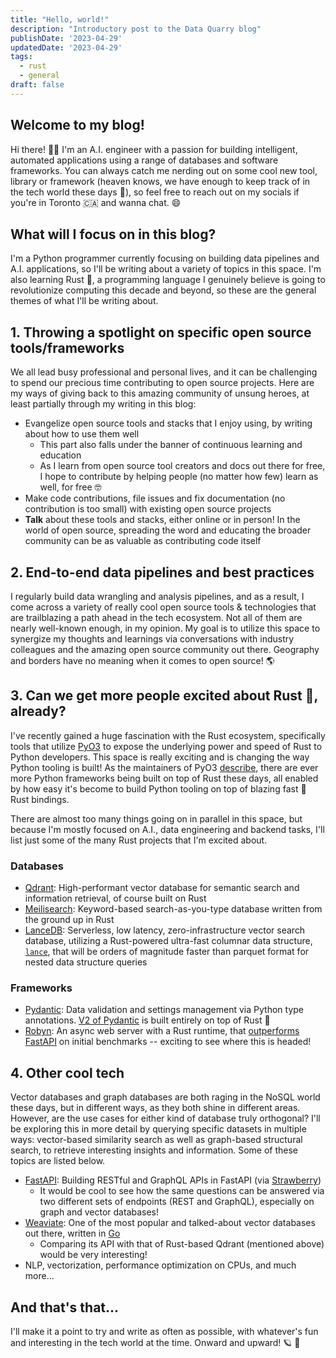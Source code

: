 ```yaml
---
title: "Hello, world!"
description: "Introductory post to the Data Quarry blog"
publishDate: '2023-04-29'
updatedDate: '2023-04-29'
tags:
  - rust
  - general
draft: false
---
```


## Welcome to my blog!

Hi there! 👋🏽 I'm an A.I. engineer with a passion for building intelligent, automated applications using a range of databases and software frameworks. You can always catch me nerding out on some cool new tool, library or framework (heaven knows, we have enough to keep track of in the tech world these days 🚀), so feel free to reach out on my socials if you're in Toronto 🇨🇦 and wanna chat. 😄

## What will I focus on in this blog?

I'm a Python programmer currently focusing on building data pipelines and A.I. applications, so I'll be writing about a variety of topics in this space. I'm also learning Rust 🦀, a programming language I genuinely believe is going to revolutionize computing this decade and beyond, so these are the general themes of what I'll be writing about.

## 1. Throwing a spotlight on specific open source tools/frameworks

We all lead busy professional and personal lives, and it can be challenging to spend our precious time contributing to open source projects. Here are my ways of giving back to this amazing community of unsung heroes, at least partially through my writing in this blog:

* Evangelize open source tools and stacks that I enjoy using, by writing about how to use them well
  * This part also falls under the banner of continuous learning and education
  * As I learn from open source tool creators and docs out there for free, I hope to contribute by helping people (no matter how few) learn as well, for free 🤓
* Make code contributions, file issues and fix documentation (no contribution is too small) with existing open source projects
* **Talk** about these tools and stacks, either online or in person! In the world of open source, spreading the word and educating the broader community can be as valuable as contributing code itself

## 2. End-to-end data pipelines and best practices

I regularly build data wrangling and analysis pipelines, and as a result, I come across a variety of really cool open source tools & technologies that are trailblazing a path ahead in the tech ecosystem. Not all of them are nearly well-known enough, in my opinion. My goal is to utilize this space to synergize my thoughts and learnings via conversations with industry colleagues and the amazing open source community out there. Geography and borders have no meaning when it comes to open source! 🌎

## 3. Can we get more people excited about Rust 🦀, already?

I've recently gained a huge fascination with the Rust ecosystem, specifically tools that utilize [PyO3](https://github.com/PyO3/pyo3) to expose the underlying power and speed of Rust to Python developers. This space is really exciting and is changing the way Python tooling is built! As the maintainers of PyO3 [describe](https://github.com/PyO3/pyo3#tools-and-libraries), there are ever more Python frameworks being built on top of Rust these days, all enabled by how easy it's become to build Python tooling on top of blazing fast 🚀 Rust bindings.

There are almost too many things going on in parallel in this space, but because I'm mostly focused on A.I., data engineering and backend tasks, I'll list just some of the many Rust projects that I'm excited about.

### Databases

* [Qdrant](https://qdrant.tech/): High-performant vector database for semantic search and information retrieval, of course built on Rust
* [Meilisearch](https://www.meilisearch.com/): Keyword-based search-as-you-type database written from the ground up in Rust
* [LanceDB](https://lancedb.com/): Serverless, low latency, zero-infrastructure vector search database, utilizing a Rust-powered ultra-fast columnar data structure, [`lance`](https://pypi.org/project/pylance/), that will be orders of magnitude faster than parquet format for nested data structure queries

### Frameworks

* [Pydantic](https://docs.pydantic.dev): Data validation and settings management via Python type annotations. [V2 of Pydantic](https://docs.pydantic.dev/latest/blog/pydantic-v2/) is built entirely on top of Rust 🦀
* [Robyn](https://robyn.tech/): An async web server with a Rust runtime, that [outperforms FastAPI](https://sansyrox.github.io/robyn/#/comparison) on initial benchmarks -- exciting to see where this is headed!

## 4. Other cool tech

Vector databases and graph databases are both raging in the NoSQL world these days, but in different ways, as they both shine in different areas. However, are the use cases for either kind of database truly orthogonal? I'll be exploring this in more detail by querying specific datasets in multiple ways: vector-based similarity search as well as graph-based structural search, to retrieve interesting insights and information. Some of these topics are listed below.

* [FastAPI](https://fastapi.tiangolo.com/): Building RESTful and GraphQL APIs in FastAPI (via [Strawberry](https://strawberry.rocks/))
  * It would be cool to see how the same questions can be answered via two different sets of endpoints (REST and GraphQL), especially on graph and vector databases!
* [Weaviate](https://weaviate.io/): One of the most popular and talked-about vector databases out there, written in [Go](https://go.dev/)
  * Comparing its API with that of Rust-based Qdrant (mentioned above) would be very interesting!
* NLP, vectorization, performance optimization on CPUs, and much more...

## And that's that...

I'll make it a point to try and write as often as possible, with whatever's fun and interesting in the tech world at the time. Onward and upward! 🪐 🔭